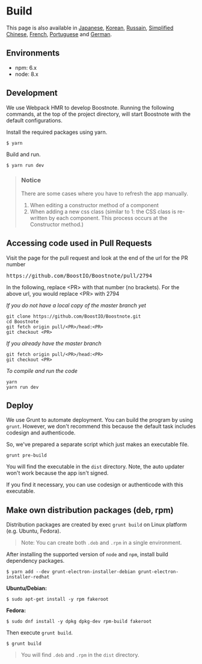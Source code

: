 # Build

This page is also available in [Japanese](https://github.com/BoostIO/Boostnote/blob/master/docs/jp/build.md), [Korean](https://github.com/BoostIO/Boostnote/blob/master/docs/ko/build.md), [Russain](https://github.com/BoostIO/Boostnote/blob/master/docs/ru/build.md), [Simplified Chinese](https://github.com/BoostIO/Boostnote/blob/master/docs/zh_CN/build.md), [French](https://github.com/BoostIO/Boostnote/blob/master/docs/fr/build.md), [Portuguese](https://github.com/BoostIO/Boostnote/blob/master/docs/pt_BR/build.md) and [German](https://github.com/BoostIO/Boostnote/blob/master/docs/de/build.md).

## Environments

- npm: 6.x
- node: 8.x

## Development

We use Webpack HMR to develop Boostnote.
Running the following commands, at the top of the project directory, will start Boostnote with the default configurations.

Install the required packages using yarn.

```
$ yarn
```

Build and run.

```
$ yarn run dev
```

> ### Notice
>
> There are some cases where you have to refresh the app manually.
>
> 1. When editing a constructor method of a component
> 2. When adding a new css class (similar to 1: the CSS class is re-written by each component. This process occurs at the Constructor method.)

## Accessing code used in Pull Requests
Visit the page for the pull request and look at the end of the url for the PR number
<pre>
https://github.com/BoostIO/Boostnote/pull/2794
</pre>
In the following, replace \<PR> with that number (no brackets).
For the above url, you would replace \<PR> with 2794

_If you do not have a local copy of the master branch yet_
```
git clone https://github.com/BoostIO/Boostnote.git
cd Boostnote
git fetch origin pull/<PR>/head:<PR>
git checkout <PR>
```

_If you already have the master branch_
```
git fetch origin pull/<PR>/head:<PR>
git checkout <PR>
```

_To compile and run the code_
```
yarn
yarn run dev
```

## Deploy

We use Grunt to automate deployment.
You can build the program by using `grunt`. However, we don't recommend this because the default task includes codesign and authenticode.

So, we've prepared a separate script which just makes an executable file.

```
grunt pre-build
```

You will find the executable in the `dist` directory. Note, the auto updater won't work because the app isn't signed.

If you find it necessary, you can use codesign or authenticode with this executable.

## Make own distribution packages (deb, rpm)

Distribution packages are created by exec `grunt build` on Linux platform (e.g. Ubuntu, Fedora).

> Note: You can create both `.deb` and `.rpm` in a single environment.

After installing the supported version of `node` and `npm`, install build dependency packages.

```
$ yarn add --dev grunt-electron-installer-debian grunt-electron-installer-redhat
```

**Ubuntu/Debian:**

```
$ sudo apt-get install -y rpm fakeroot
```

**Fedora:**

```
$ sudo dnf install -y dpkg dpkg-dev rpm-build fakeroot
```

Then execute `grunt build`.

```
$ grunt build
```

> You will find `.deb` and `.rpm` in the `dist` directory.
